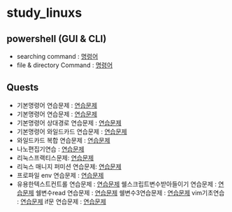 # study_linuxs
## powershell (GUI & CLI)

- searching command : [명령어](codes/10_PowerShell.sh)
- file & directory Command : [명령어](/codes/20__controll_file.sh) 

## Quests
- 기본명령어 연습문제 : [연습문제](codes/quests/basic_linux_commands.md)
- 기본명령어 연습문제 : [연습문제](codes/quests/basic_more_linux_commands.md)
- 기본명령어 상대경로 연습문제 : [연습문제](codes/quests/relative_path_commands.md)
- 기본명령어 와일드카드 연습문제 : [연습문제](codes/quests/40_linux_wildcard_practice.md)
- 와일드카드 복합 연습문제 : [연습문제](codes/quests/file_management_wildcard_practice.md)
- 나노편집기연습 : [연습문제](/codes/quests/50_linux_nano_practice_problems.md)
- 리눅스프랙티스문제: [연습문제](codes/quests/51_linux_practice_problems.md)
- 리눅스 매니지 퍼미션 연습문제: [연습문제](/codes/quests/52_linux_Manage-permissions.md)
- 프로파일 env 연습문제 : [연습문제](/codes/quests/60_profiles_env.md)
- 유용한텍스트컨트롤 연습문제 : [연습문제](/codes/quests/70_useful_text_controls.md)
쉘스크립트변수받아들이기 연습문제 : [연습문제](/codes/quests/80_1_shell_script_variables.md)
쉘변수read 연습문제 : [연습문제](/codes/quests/80_2_shell_variables_read.md)
쉘변수3연습문제 : [연습문제](/codes/quests/80_3_shell_variables.md)
vim기초연습 : [연습문제](/codes/quests/10_2_ssh_vims.md)
if문 연습문제 : [연습문제](/codes/quests/10_3_ssh_withshell_ifs.md)